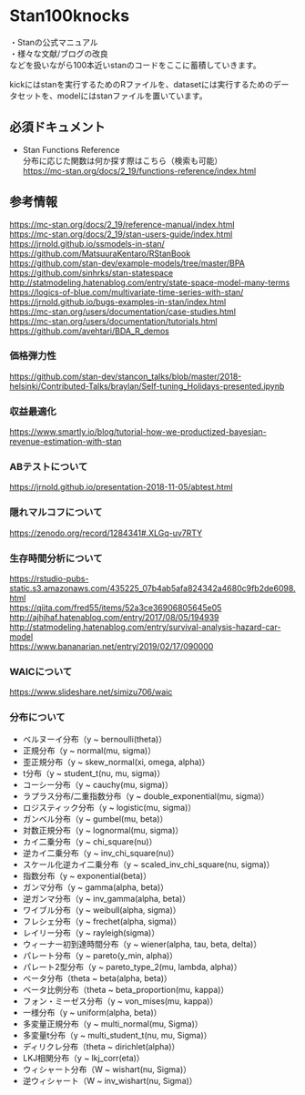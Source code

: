 # Stan100knocks

・Stanの公式マニュアル  
・様々な文献/ブログの改良  
などを扱いながら100本近いstanのコードをここに蓄積していきます。

kickにはstanを実行するためのRファイルを、datasetには実行するためのデータセットを、modelにはstanファイルを置いています。

## 必須ドキュメント
+ Stan Functions Reference  
分布に応じた関数は何か探す際はこちら（検索も可能）  
https://mc-stan.org/docs/2_19/functions-reference/index.html

## 参考情報
https://mc-stan.org/docs/2_19/reference-manual/index.html  
https://mc-stan.org/docs/2_19/stan-users-guide/index.html  
https://jrnold.github.io/ssmodels-in-stan/  
https://github.com/MatsuuraKentaro/RStanBook  
https://github.com/stan-dev/example-models/tree/master/BPA  
https://github.com/sinhrks/stan-statespace  
http://statmodeling.hatenablog.com/entry/state-space-model-many-terms  
https://logics-of-blue.com/multivariate-time-series-with-stan/  
https://jrnold.github.io/bugs-examples-in-stan/index.html  
https://mc-stan.org/users/documentation/case-studies.html  
https://mc-stan.org/users/documentation/tutorials.html  
https://github.com/avehtari/BDA_R_demos  


### 価格弾力性
https://github.com/stan-dev/stancon_talks/blob/master/2018-helsinki/Contributed-Talks/braylan/Self-tuning_Holidays-presented.ipynb  
### 収益最適化
https://www.smartly.io/blog/tutorial-how-we-productized-bayesian-revenue-estimation-with-stan

### ABテストについて
https://jrnold.github.io/presentation-2018-11-05/abtest.html
### 隠れマルコフについて
https://zenodo.org/record/1284341#.XLGq-uv7RTY

### 生存時間分析について
https://rstudio-pubs-static.s3.amazonaws.com/435225_07b4ab5afa824342a4680c9fb2de6098.html  
https://qiita.com/fred55/items/52a3ce36906805645e05  
http://ajhjhaf.hatenablog.com/entry/2017/08/05/194939  
http://statmodeling.hatenablog.com/entry/survival-analysis-hazard-car-model  
https://www.bananarian.net/entry/2019/02/17/090000

### WAICについて
https://www.slideshare.net/simizu706/waic


### 分布について
+ ベルヌーイ分布（y ~ bernoulli(theta)）
+ 正規分布（y ~ normal(mu, sigma)）
+ 歪正規分布（y ~ skew_normal(xi, omega, alpha)）
+ t分布（y ~ student_t(nu, mu, sigma)）
+ コーシー分布（y ~ cauchy(mu, sigma)）
+ ラプラス分布/二重指数分布（y ~ double_exponential(mu, sigma)）
+ ロジスティック分布（y ~ logistic(mu, sigma)）
+ ガンベル分布（y ~ gumbel(mu, beta)）
+ 対数正規分布（y ~ lognormal(mu, sigma)）
+ カイ二乗分布（y ~ chi_square(nu)）
+ 逆カイ二乗分布（y ~ inv_chi_square(nu)）
+ スケール化逆カイ二乗分布（y ~ scaled_inv_chi_square(nu, sigma)）
+ 指数分布（y ~ exponential(beta)）
+ ガンマ分布（y ~ gamma(alpha, beta)）
+ 逆ガンマ分布（y ~ inv_gamma(alpha, beta)）
+ ワイブル分布（y ~ weibull(alpha, sigma)）
+ フレシェ分布（y ~ frechet(alpha, sigma)）
+ レイリー分布（y ~ rayleigh(sigma)）
+ ウィーナー初到達時間分布（y ~ wiener(alpha, tau, beta, delta)）
+ パレート分布（y ~ pareto(y_min, alpha)）
+ パレート2型分布（y ~ pareto_type_2(mu, lambda, alpha)）
+ ベータ分布（theta ~ beta(alpha, beta)）
+ ベータ比例分布（theta ~ beta_proportion(mu, kappa)）
+ フォン・ミーゼス分布（y ~ von_mises(mu, kappa)）
+ 一様分布（y ~ uniform(alpha, beta)）
+ 多変量正規分布（y ~ multi_normal(mu, Sigma)）
+ 多変量t分布（y ~ multi_student_t(nu, mu, Sigma)）
+ ディリクレ分布（theta ~ dirichlet(alpha)）
+ LKJ相関分布（y ~ lkj_corr(eta)）
+ ウィシャート分布（W ~ wishart(nu, Sigma)）
+ 逆ウィシャート（W ~ inv_wishart(nu, Sigma)）

